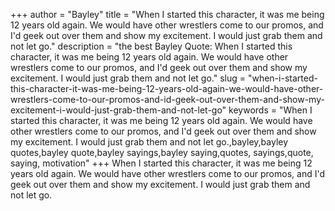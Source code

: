 +++
author = "Bayley"
title = "When I started this character, it was me being 12 years old again. We would have other wrestlers come to our promos, and I'd geek out over them and show my excitement. I would just grab them and not let go."
description = "the best Bayley Quote: When I started this character, it was me being 12 years old again. We would have other wrestlers come to our promos, and I'd geek out over them and show my excitement. I would just grab them and not let go."
slug = "when-i-started-this-character-it-was-me-being-12-years-old-again-we-would-have-other-wrestlers-come-to-our-promos-and-id-geek-out-over-them-and-show-my-excitement-i-would-just-grab-them-and-not-let-go"
keywords = "When I started this character, it was me being 12 years old again. We would have other wrestlers come to our promos, and I'd geek out over them and show my excitement. I would just grab them and not let go.,bayley,bayley quotes,bayley quote,bayley sayings,bayley saying,quotes, sayings,quote, saying, motivation"
+++
When I started this character, it was me being 12 years old again. We would have other wrestlers come to our promos, and I'd geek out over them and show my excitement. I would just grab them and not let go.
